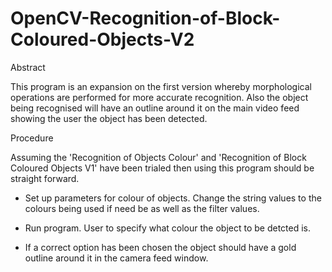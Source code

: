 # OpenCV-Recognition-of-Block-Coloured-Objects-V2

Abstract

This program is an expansion on the first version whereby morphological operations are performed for more accurate recognition. Also the object being recognised will have an outline around it on the main video feed showing the user the object has been detected.

Procedure

Assuming the 'Recognition of Objects Colour' and 'Recognition of Block Coloured Objects V1' have been trialed then using this program should be straight forward.

- Set up parameters for colour of objects. Change the string values to the colours being used if need be as well as the filter values.

- Run program. User to specify what colour the object to be detcted is.

- If a correct option has been chosen the object should have a gold outline around it in the camera feed window.
